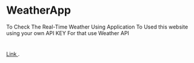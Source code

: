 # WeatherApp
To Check The Real-Time Weather Using Application
To Used this website using your own API KEY
For that use Weather API
#
[Link ](https://weathercheckssite.netlify.app/).
